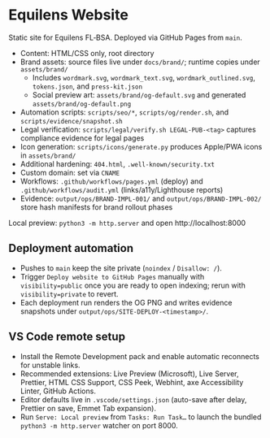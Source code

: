 # Equilens Website

Static site for Equilens FL‑BSA. Deployed via GitHub Pages from `main`.

- Content: HTML/CSS only, root directory
- Brand assets: source files live under `docs/brand/`; runtime copies under `assets/brand/`
  - Includes `wordmark.svg`, `wordmark_text.svg`, `wordmark_outlined.svg`, `tokens.json`, and `press-kit.json`
  - Social preview art: `assets/brand/og-default.svg` and generated `assets/brand/og-default.png`
- Automation scripts: `scripts/seo/*`, `scripts/og/render.sh`, and `scripts/evidence/snapshot.sh`
- Legal verification: `scripts/legal/verify.sh LEGAL-PUB-<tag>` captures compliance evidence for legal pages
- Icon generation: `scripts/icons/generate.py` produces Apple/PWA icons in `assets/brand/`
- Additional hardening: `404.html`, `.well-known/security.txt`
- Custom domain: set via `CNAME`
- Workflows: `.github/workflows/pages.yml` (deploy) and `.github/workflows/audit.yml` (links/a11y/Lighthouse reports)
- Evidence: `output/ops/BRAND-IMPL-001/` and `output/ops/BRAND-IMPL-002/` store hash manifests for brand rollout phases

Local preview: `python3 -m http.server` and open http://localhost:8000

## Deployment automation

- Pushes to `main` keep the site private (`noindex` / `Disallow: /`).
- Trigger `Deploy website to GitHub Pages` manually with `visibility=public` once you are ready to open indexing; rerun with `visibility=private` to revert.
- Each deployment run renders the OG PNG and writes evidence snapshots under `output/ops/SITE-DEPLOY-<timestamp>/`.

## VS Code remote setup

- Install the Remote Development pack and enable automatic reconnects for unstable links.
- Recommended extensions: Live Preview (Microsoft), Live Server, Prettier, HTML CSS Support, CSS Peek, Webhint, axe Accessibility Linter, GitHub Actions.
- Editor defaults live in `.vscode/settings.json` (auto-save after delay, Prettier on save, Emmet Tab expansion).
- Run `Serve: Local preview` from `Tasks: Run Task…` to launch the bundled `python3 -m http.server` watcher on port 8000.
